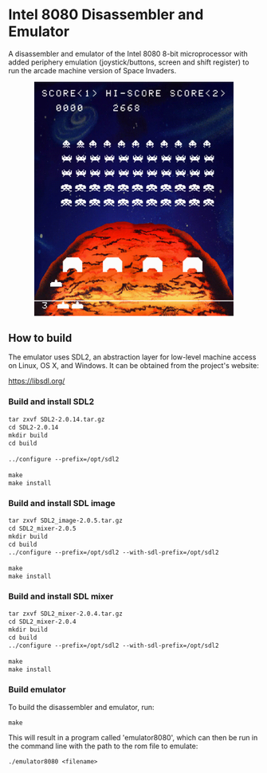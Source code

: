 # Intel 8080 Disassembler and Emulator

A disassembler and emulator of the Intel 8080 8-bit microprocessor with added periphery emulation (joystick/buttons, screen and shift register) to run the arcade machine version of Space Invaders.

<p align="center">
    <img src="https://github.com/alexheinrich/Intel8080/blob/main/misc/invaders.gif" alt="Screenshot of the emulator running space invaders" width="400px">
</p>

## How to build

The emulator uses SDL2, an abstraction layer for low-level machine
access on Linux, OS X, and Windows. It can be obtained from the
project's website:

https://libsdl.org/

### Build and install SDL2

```
tar zxvf SDL2-2.0.14.tar.gz
cd SDL2-2.0.14
mkdir build
cd build

../configure --prefix=/opt/sdl2

make
make install
```

### Build and install SDL image
```
tar zxvf SDL2_image-2.0.5.tar.gz
cd SDL2_mixer-2.0.5
mkdir build
cd build
../configure --prefix=/opt/sdl2 --with-sdl-prefix=/opt/sdl2

make
make install
```

### Build and install SDL mixer
```
tar zxvf SDL2_mixer-2.0.4.tar.gz
cd SDL2_mixer-2.0.4
mkdir build
cd build
../configure --prefix=/opt/sdl2 --with-sdl-prefix=/opt/sdl2

make
make install
```

### Build emulator

To build the disassembler and emulator, run:
```
make
```

This will result in a program called 'emulator8080', which can then be run in the command line with the path to the rom file to emulate:

```
./emulator8080 <filename>
```
